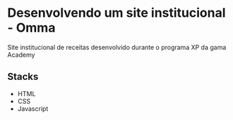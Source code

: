 # Desenvolvendo um site institucional - Omma

Site institucional de receitas desenvolvido durante o programa XP da gama Academy

## Stacks

- HTML
- CSS
- Javascript
